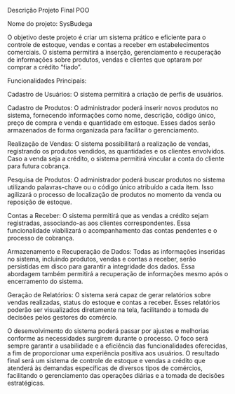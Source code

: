Descrição Projeto Final POO

Nome do projeto: SysBudega

O objetivo deste projeto é criar um sistema prático e eficiente para o controle de estoque, vendas e contas a receber em estabelecimentos comerciais. O sistema permitirá a inserção, gerenciamento e recuperação de informações sobre produtos, vendas e clientes que optaram por comprar a crédito “fiado”.

Funcionalidades Principais:

Cadastro de Usuários: O sistema permitirá a criação de perfis de usuários.

Cadastro de Produtos: O administrador poderá inserir novos produtos no sistema, fornecendo informações como nome, descrição, código único, preço de compra e venda e quantidade em estoque. Esses dados serão armazenados de forma organizada para facilitar o gerenciamento.

Realização de Vendas: O sistema possibilitará a realização de vendas, registrando os produtos vendidos, as quantidades e os clientes envolvidos. Caso a venda seja a crédito, o sistema permitirá vincular a conta do cliente para futura cobrança.

Pesquisa de Produtos: O administrador poderá buscar produtos no sistema utilizando palavras-chave ou o código único atribuído a cada item. Isso agilizará o processo de localização de produtos no momento da venda ou reposição de estoque.

Contas a Receber: O sistema permitirá que as vendas a crédito sejam registradas, associando-as aos clientes correspondentes. Essa funcionalidade viabilizará o acompanhamento das contas pendentes e o processo de cobrança.

Armazenamento e Recuperação de Dados: Todas as informações inseridas no sistema, incluindo produtos, vendas e contas a receber, serão persistidas em disco para garantir a integridade dos dados. Essa abordagem também permitirá a recuperação de informações mesmo após o encerramento do sistema.

Geração de Relatórios: O sistema será capaz de gerar relatórios sobre vendas realizadas, status do estoque e contas a receber. Esses relatórios poderão ser visualizados diretamente na tela, facilitando a tomada de decisões pelos gestores do comércio.

O desenvolvimento do sistema poderá passar por ajustes e melhorias conforme as necessidades surgirem durante o processo. O foco será sempre garantir a usabilidade e a eficiência das funcionalidades oferecidas, a fim de proporcionar uma experiência positiva aos usuários.
O resultado final será um sistema de controle de estoque e vendas a crédito que atenderá às demandas específicas de diversos tipos de comércios, facilitando o gerenciamento das operações diárias e a tomada de decisões estratégicas.




